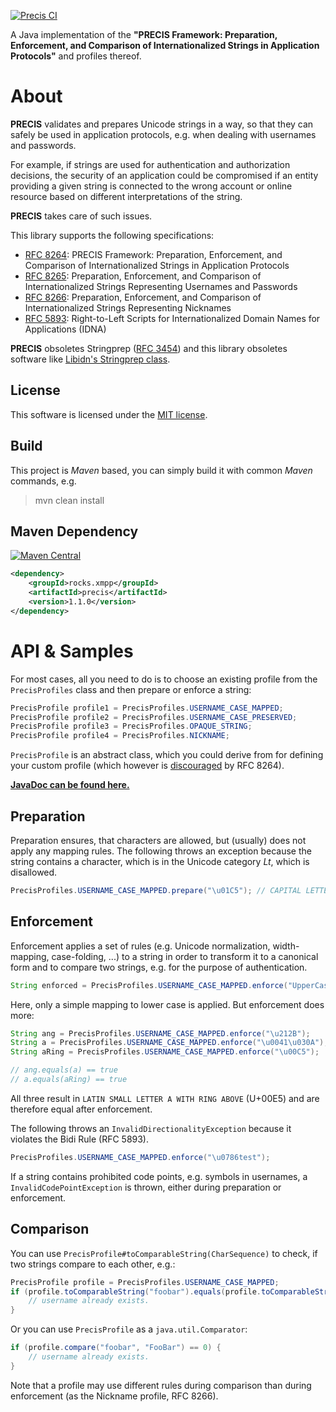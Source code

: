 [![Precis CI](https://github.com/sco0ter/precis/actions/workflows/maven.yml/badge.svg)](https://github.com/sco0ter/precis/actions/workflows/maven.yml)

A Java implementation of the **"PRECIS Framework: Preparation, Enforcement, and Comparison of Internationalized Strings in Application Protocols"** and profiles thereof.

# About

**PRECIS** validates and prepares Unicode strings in a way, so that they can safely be used in application protocols, e.g. when dealing with usernames and passwords.

For example, if strings are used for authentication and authorization decisions, the security of an application could be compromised if an entity
providing a given string is connected to the wrong account or online resource based on different interpretations of the string.

**PRECIS** takes care of such issues.

This library supports the following specifications:

* [RFC 8264](https://tools.ietf.org/html/rfc8264): PRECIS Framework: Preparation, Enforcement, and Comparison of Internationalized Strings in Application Protocols
* [RFC 8265](https://tools.ietf.org/html/rfc8265): Preparation, Enforcement, and Comparison of Internationalized Strings Representing Usernames and Passwords
* [RFC 8266](https://tools.ietf.org/html/rfc8266): Preparation, Enforcement, and Comparison of Internationalized Strings Representing Nicknames
* [RFC 5893](https://tools.ietf.org/html/rfc5893): Right-to-Left Scripts for Internationalized Domain Names for Applications (IDNA)

**PRECIS** obsoletes Stringprep ([RFC 3454](https://tools.ietf.org/html/rfc3454)) and this library obsoletes software like [Libidn's Stringprep class](http://www.gnu.org/software/libidn/javadoc/gnu/inet/encoding/Stringprep.html).

## License

This software is licensed under the [MIT license](https://opensource.org/licenses/MIT).

## Build

This project is *Maven* based, you can simply build it with common *Maven* commands, e.g.
> mvn clean install

## Maven Dependency

[![Maven Central](http://img.shields.io/maven-central/v/rocks.xmpp/precis.svg?style=flat)](https://maven-badges.herokuapp.com/maven-central/rocks.xmpp/precis)

```xml
<dependency>
    <groupId>rocks.xmpp</groupId>
    <artifactId>precis</artifactId>
    <version>1.1.0</version>
</dependency>
```

# API & Samples

For most cases, all you need to do is to choose an existing profile from the `PrecisProfiles` class and then prepare or enforce a string:

```java
PrecisProfile profile1 = PrecisProfiles.USERNAME_CASE_MAPPED;
PrecisProfile profile2 = PrecisProfiles.USERNAME_CASE_PRESERVED;
PrecisProfile profile3 = PrecisProfiles.OPAQUE_STRING;
PrecisProfile profile4 = PrecisProfiles.NICKNAME;
```

`PrecisProfile` is an abstract class, which you could derive from for defining your custom profile (which however is [discouraged](https://tools.ietf.org/html/rfc8264#section-5.1) by RFC 8264).

**[JavaDoc can be found here.](http://sco0ter.bitbucket.io/precis/)**

## Preparation

Preparation ensures, that characters are allowed, but (usually) does not apply any mapping rules. The following throws an exception because the string contains a character, which is in the Unicode category *Lt*, which is disallowed.

```java
PrecisProfiles.USERNAME_CASE_MAPPED.prepare("\u01C5"); // CAPITAL LETTER D WITH SMALL LETTER Z WITH CARON
```

## Enforcement

Enforcement applies a set of rules (e.g. Unicode normalization, width-mapping, case-folding, ...) to a string in order to transform it to a canonical form and to compare two strings, e.g. for the purpose of authentication.

```java
String enforced = PrecisProfiles.USERNAME_CASE_MAPPED.enforce("UpperCaseUsername"); // => uppercaseusername
```

Here, only a simple mapping to lower case is applied. But enforcement does more:

```java
String ang = PrecisProfiles.USERNAME_CASE_MAPPED.enforce("\u212B");     // ANGSTROM SIGN
String a = PrecisProfiles.USERNAME_CASE_MAPPED.enforce("\u0041\u030A"); // LATIN CAPITAL LETTER A + COMBINING RING ABOVE
String aRing = PrecisProfiles.USERNAME_CASE_MAPPED.enforce("\u00C5");   // LATIN CAPITAL LETTER A WITH RING ABOVE

// ang.equals(a) == true
// a.equals(aRing) == true
```

All three result in `LATIN SMALL LETTER A WITH RING ABOVE` (U+00E5) and are therefore equal after enforcement.

The following throws an `InvalidDirectionalityException` because it violates the Bidi Rule (RFC 5893).

```java
PrecisProfiles.USERNAME_CASE_MAPPED.enforce("\u0786test");
```

If a string contains prohibited code points, e.g. symbols in usernames, a `InvalidCodePointException` is thrown, either during preparation or enforcement.

## Comparison

You can use `PrecisProfile#toComparableString(CharSequence)` to check, if two strings compare to each other, e.g.:
```java
PrecisProfile profile = PrecisProfiles.USERNAME_CASE_MAPPED;
if (profile.toComparableString("foobar").equals(profile.toComparableString("FooBar"))) {
    // username already exists.
}
```
Or you can use `PrecisProfile` as a `java.util.Comparator`:
```java
if (profile.compare("foobar", "FooBar") == 0) {
    // username already exists.
}
```
Note that a profile may use different rules during comparison than during enforcement (as the Nickname profile, RFC 8266).
